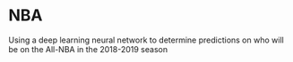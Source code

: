 # NBA

Using a deep learning neural network to determine predictions on who will be on the All-NBA in the 2018-2019 season

